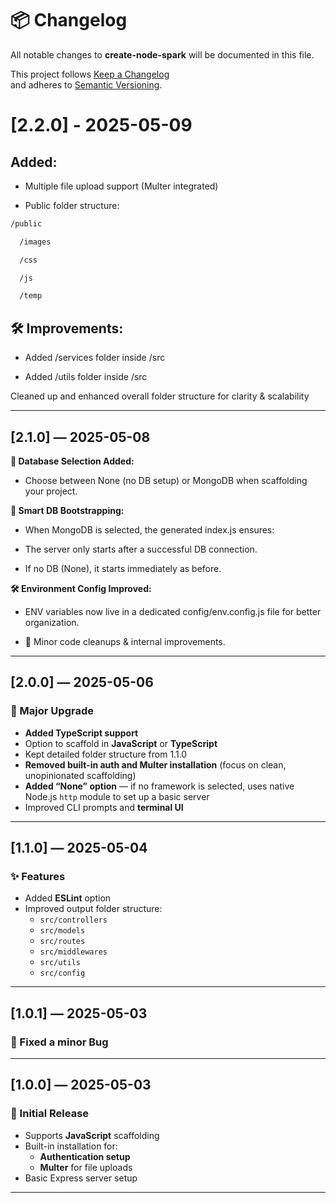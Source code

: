 # 📦 Changelog

All notable changes to **create-node-spark** will be documented in this file.

This project follows [Keep a Changelog](https://keepachangelog.com/en/1.0.0/)  
and adheres to [Semantic Versioning](https://semver.org/spec/v2.0.0.html).



# [2.2.0] - 2025-05-09

## Added:

- Multiple file upload support (Multer integrated)

- Public folder structure:

``` bash
/public

  /images

  /css

  /js

  /temp
  ```

## 🛠️ Improvements:

- Added /services folder inside /src

- Added /utils folder inside /src

Cleaned up and enhanced overall folder structure for clarity & scalability

---

## [2.1.0] — 2025-05-08

**🌱 Database Selection Added:**

- Choose between None (no DB setup) or MongoDB when scaffolding your project.

**🔗 Smart DB Bootstrapping:**

- When MongoDB is selected, the generated index.js ensures:

- The server only starts after a successful DB connection.

- If no DB (None), it starts immediately as before.

**🛠 Environment Config Improved:**

- ENV variables now live in a dedicated config/env.config.js file for better organization.

- 🔧 Minor code cleanups & internal improvements.

---

## [2.0.0] — 2025-05-06

### 🚀 Major Upgrade

- **Added TypeScript support**
- Option to scaffold in **JavaScript** or **TypeScript**
- Kept detailed folder structure from 1.1.0
- **Removed built-in auth and Multer installation** (focus on clean, unopinionated scaffolding)
- **Added “None” option** — if no framework is selected, uses native Node.js `http` module to set up a basic server
- Improved CLI prompts and **terminal UI**

---

## [1.1.0] — 2025-05-04

### ✨ Features

- Added **ESLint** option
- Improved output folder structure:
  - `src/controllers`
  - `src/models`
  - `src/routes`
  - `src/middlewares`
  - `src/utils`
  - `src/config`

---

## [1.0.1] — 2025-05-03

### 🎉 Fixed a minor Bug

---

## [1.0.0] — 2025-05-03

### 🎉 Initial Release

- Supports **JavaScript** scaffolding
- Built-in installation for:
  - **Authentication setup**
  - **Multer** for file uploads
- Basic Express server setup

---
